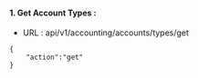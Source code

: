 #### 1. Get Account Types : 
- URL : api/v1/accounting/accounts/types/get
```
{
    "action":"get"
}
```